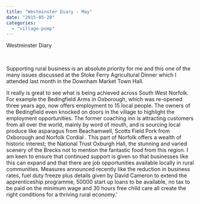 ```yaml
---
title: "Westminster Diary - May"
date: "2015-05-20"
categories: 
  - "village-pump"
---
```


Westminster Diary

 

Supporting rural business is an absolute priority for me and this one of the many issues discussed at the Stoke Ferry Agricultural Dinner which I attended last month in the Downham Market Town Hall.

It really is great to see what is being achieved across South West Norfolk. For example the Bedingfield Arms in Oxborough, which was re-opened three years ago, now offers employment to 15 local people. The owners of the Bedingfield even knocked on doors in the village to highlight the employment opportunities. The former coaching inn is attracting customers from all over the world, mainly by word of mouth, and is sourcing local produce like asparagus from Beachamwell, Scotts Field Pork from Oxborough and Norfolk Cordial . This part of Norfolk offers a wealth of historic interest; the National Trust Oxburgh Hall, the stunning and varied scenery of the Brecks not to mention the fantastic food from this region. I am keen to ensure that continued support is given so that businesses like this can expand and that there are job opportunities available locally in rural communities. Measures announced recently like the reduction in business rates, fuel duty freeze plus details given by David Cameron to extend the apprenticeship programme, 50000 start up loans to be available, no tax to be paid on the minimum wage and 30 hours free child care all create the right conditions for a thriving rural economy.'
